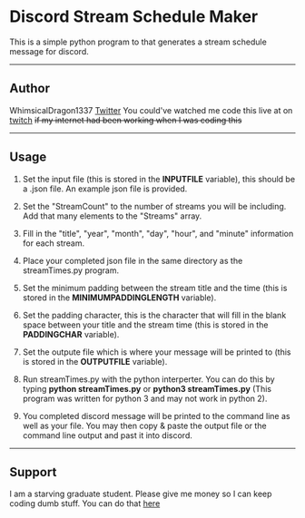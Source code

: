 # Discord Stream Schedule Maker

This is a simple python program to that generates a stream schedule message for discord.

---
## Author

WhimsicalDragon1337 [Twitter](https://twitter.com/Whimsical1337)
You could've watched me code this live at on [twitch](https://www.twitch.tv/whimsicaldragon1337) ~~if my internet had been working when I was coding this~~

---
## Usage

1. Set the input file (this is stored in the **INPUTFILE** variable), this should be a .json file. An example json file is provided. 

2. Set the "StreamCount" to the number of streams you will be including. Add that many elements to the "Streams" array. 

3. Fill in the "title", "year", "month", "day", "hour", and "minute" information for each stream. 

4. Place your completed json file in the same directory as the streamTimes.py program. 

5. Set the minimum padding between the stream title and the time (this is stored in the **MINIMUMPADDINGLENGTH** variable). 

6. Set the padding character, this is the character that will fill in the blank space between your title and the stream time (this is stored in the **PADDINGCHAR** variable). 

7. Set the outpute file which is where your message will be printed to (this is stored in the **OUTPUTFILE** variable). 

8. Run streamTimes.py with the python interperter. You can do this by typing **python streamTimes.py** or **python3 streamTimes.py** (This program was written for python 3 and may not work in python 2). 

9. You completed discord message will be printed to the command line as well as your file. You may then copy & paste the output file or the command line output and past it into discord.

---
## Support

I am a starving graduate student. Please give me money so I can keep coding dumb stuff. You can do that [here](https://ko-fi.com/whimsicaldragon1337)